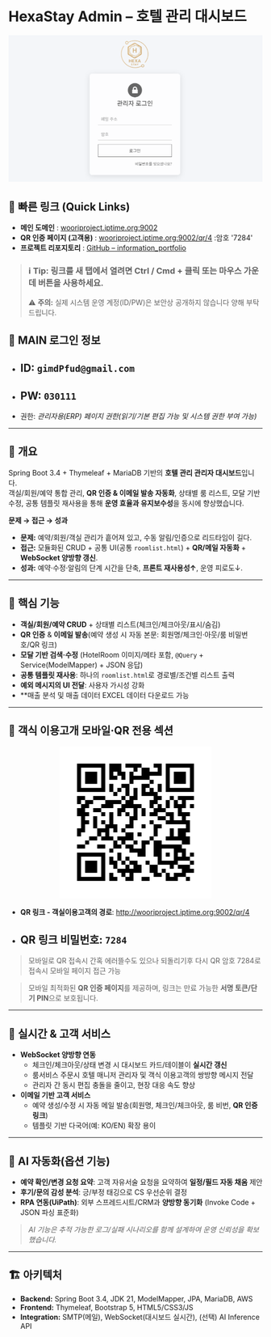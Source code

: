 # HexaStay Admin – 호텔 관리 대시보드

<!-- 클릭 가능한 대표 이미지 (데모 링크로 이동) -->
<p align="center">
  <a href="http://wooriproject.iptime.org:9002/admin/login" target="_blank" rel="noopener">
    <img src="../assets/hexastay-admin-overview.png" width="820" alt="HexaStay Admin Overview">
  </a>
</p>

## 🔗 빠른 링크 (Quick Links)

- **메인 도메인** : [wooriproject.iptime.org:9002](http://wooriproject.iptime.org:9002)  
- **QR 인증 페이지 (고객용)** : [wooriproject.iptime.org:9002/qr/4](http://wooriproject.iptime.org:9002/qr/4) :암호 '7284'
- **프로젝트 리포지토리** : [GitHub – information_portfolio](https://github.com/WhiteSnake-MrBBoo/information_portfolio)  

> ### ℹ️ **Tip:** 링크를 새 탭에서 열려면 **Ctrl / Cmd + 클릭** 또는 **마우스 가운데 버튼**을 사용하세요.  
> ⚠️ **주의:** 실제 시스템 운영 계정(ID/PW)은 보안상 공개하지 않습니다 양해 부탁 드립니다.


## 🔐 MAIN 로그인 정보
- ## **ID:** `gimdPfud@gmail.com`  
- ## **PW:** `030111`  
- 권한: *관리자용(ERP) 페이지 권한(읽기/기본 편집 가능 및 시스템 권한 부여 가능)*

---

## 🧭 개요
Spring Boot 3.4 + Thymeleaf + MariaDB 기반의 **호텔 관리 관리자 대시보드**입니다.  
객실/회원/예약 통합 관리, **QR 인증 & 이메일 발송 자동화**, 상태별 룸 리스트, 모달 기반 수정, 공통 템플릿 재사용을 통해 **운영 효율과 유지보수성**을 동시에 향상했습니다.

**문제 → 접근 → 성과**
- **문제:** 예약/회원/객실 관리가 흩어져 있고, 수동 알림/인증으로 리드타임이 길다.  
- **접근:** 모듈화된 CRUD + 공통 UI(공통 `roomlist.html`) + **QR/메일 자동화** + **WebSocket 양방향 갱신**.  
- **성과:** 예약·수정·알림의 단계 시간을 단축, **프론트 재사용성↑**, 운영 피로도↓.

---

## 🧩 핵심 기능
- **객실/회원/예약 CRUD** + 상태별 리스트(체크인/체크아웃/표시/숨김)
- **QR 인증** & **이메일 발송**(예약 생성 시 자동 본문: 회원명/체크인·아웃/룸 비밀번호/QR 링크)
- **모달 기반 검색·수정** (HotelRoom 이미지/메타 포함, `@Query` + Service(ModelMapper) + JSON 응답)
- **공통 템플릿 재사용**: 하나의 `roomlist.html`로 경로별/조건별 리스트 출력
- **예외 메시지의 UI 전달**: 사용자 가시성 강화
- **매출 분석 및 매출 데이터 EXCEL 데이터 다운로드 가능

---

## 📱 객식 이용고개 모바일·QR 전용 섹션
<p align="center">
  <!-- QR 이미지(샘플): 클릭 시 QR URL로 이동 -->
  <a href="http://wooriproject.iptime.org:9002/qr/4" target="_blank" rel="noopener">
    <img src="../assets/hexastay-qr-sample.png" width="300" alt="HexaStay Mobile QR">
  </a>
</p>
 
- **QR 링크 - 객실이용고객의 경로**: http://wooriproject.iptime.org:9002/qr/4 
- ## **QR 링크 비밀번호**:   `7284`
> 모바일로 QR 접속시 간혹 에러뜰수도 있으나 되돌리기후 다시 QR 암호 7284로 접속시 모바일 페이지 접근 가능 

> 모바일 최적화된 **QR 인증 페이지**를 제공하며, 링크는 만료 가능한 **서명 토큰/단기 PIN**으로 보호됩니다.

---

## 🔄 실시간 & 고객 서비스
- **WebSocket 양방향 연동**
  - 체크인/체크아웃/상태 변경 시 대시보드 카드/테이블이 **실시간 갱신**
  - 룸서비스 주문시 호텔 매니저 관리자 및 객식 이용고객의 쌍방향 메시지 전달  
  - 관리자 간 동시 편집 충돌을 줄이고, 현장 대응 속도 향상
- **이메일 기반 고객 서비스**  
  - 예약 생성/수정 시 자동 메일 발송(회원명, 체크인/체크아웃, 룸 비번, **QR 인증 링크**)  
  - 템플릿 기반 다국어(예: KO/EN) 확장 용이

---

## 🤖 AI 자동화(옵션 기능)
- **예약 확인/변경 요청 요약**: 고객 자유서술 요청을 요약하여 **일정/필드 자동 채움** 제안  
- **후기/문의 감성 분석**: 긍/부정 태깅으로 CS 우선순위 결정  
- **RPA 연동(UiPath)**: 외부 스프레드시트/CRM과 **양방향 동기화** (Invoke Code + JSON 파싱 표준화)

> *AI 기능은 추적 가능한 로그/실패 시나리오를 함께 설계하여 운영 신뢰성을 확보했습니다.*

---

## 🏗 아키텍처
- **Backend:** Spring Boot 3.4, JDK 21, ModelMapper, JPA, MariaDB, AWS  
- **Frontend:** Thymeleaf, Bootstrap 5, HTML5/CSS3/JS  
- **Integration:** SMTP(메일), WebSocket(대시보드 실시간), (선택) AI Inference API

